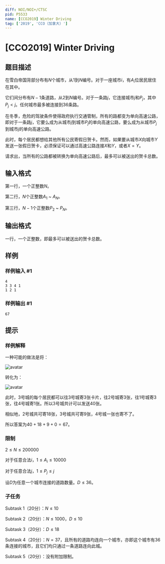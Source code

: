 ```yaml
---
diff: NOI/NOI+/CTSC
pid: P5533
name: [CCO2019] Winter Driving
tag: ['2019', 'CCO（加拿大）']
---
```

# [CCO2019] Winter Driving
## 题目描述

在雪白帝国背部分布有$N$个城市，从$1$到$N$编号。对于一座城市$i$，有$A_i$位居民居住在其中。

它们间分布有$N-1$条道路，从$2$到$N$编号。对于一条路$j$，它连接城市$j$和$P_j$，其中$P_j \lt j$。任何城市最多被连接到36条路。

在冬季，危险的驾驶条件使得政府执行交通管制，所有的路都变为单向高速公路，即对于一条路$j$，它要么成为从城市$j$到城市$P_j$的单向高速公路，要么成为从城市$P_j$到城市$j$的单向高速公路。

此时，每个居民都想给其他所有公民寄假日贺卡。然而，如果要从城市$X$向城市$Y$发送一张假日贺卡，必须保证可以通过高速公路连接$X$和$Y$，或者$X=Y$。

请求出，当所有的公路都被转换为单向高速公路后，最多可以被送出的贺卡总数。
## 输入格式

第一行，一个正整数$N$。

第二行，$N$个正整数$A_1$ ~ $A_N$。

第三行，$N-1$个正整数$P_2$ ~ $P_N$。
## 输出格式

一行，一个正整数，即最多可以被送出的贺卡总数。
## 样例

### 样例输入 #1
```
4
3 3 4 1
1 2 1
```
### 样例输出 #1
```
67
```
## 提示

### 样例解释

一种可能的做法是将：

![avatar](https://s2.ax1x.com/2019/08/29/mq4eat.png)

转化为：

![avatar](https://s2.ax1x.com/2019/08/29/mq5jtx.png)

此时，3号城的每个居民都可以往3号城寄3张卡片，往2号城寄3张，往1号城寄3张，往4号城寄1张。所以3号城共计可以发送40张。

相似地，2号城共可寄18张，3号城共可寄9张，4号城一张也寄不了。

所以答案为$40+18+9+0=67$。

### 限制

$2 \le N \le 200 000$

对于任意合法$i$，$1 \le A_i \le 10 000$

对于任意合法$j$，$1 \le P_j \le j$

设$D$为任意一个城市连接的道路数量。$D \le 36$。

### 子任务

Subtask 1（20分）：$N \le 10$

Subtask 2（20分）：$N \le 1000$，$D \le 10$

Subtask 3（20分）：$D \le 18$

Subtask 4（20分）：$N=37$，且所有的道路均连向一个城市，亦即这个城市有36条连接的城市，且它们均只通过一条道路连向此城。

Subtask 5（20分）：没有附加限制。
